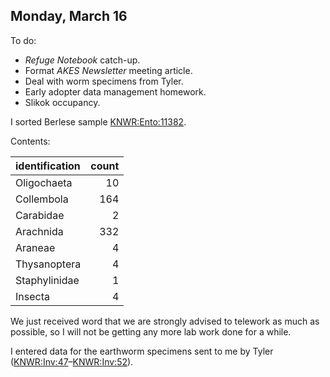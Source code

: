 
## Monday, March 16

To do:

* *Refuge Notebook* catch-up.
* Format *AKES Newsletter* meeting article.
* Deal with worm specimens from Tyler.
* Early adopter data management homework.
* Slikok occupancy.

I sorted Berlese sample [KNWR:Ento:11382](http://arctos.database.museum/guid/KNWR:Ento:11382).

Contents:

identification|count
:---|---:
Oligochaeta|10
Collembola|164
Carabidae|2
Arachnida|332
Araneae|4
Thysanoptera|4
Staphylinidae|1
Insecta|4

We just received word that we are strongly advised to telework as much as possible, so I will not be getting any more lab work done for a while.

I entered data for the earthworm specimens sent to me by Tyler ([KNWR:Inv:47](http://arctos.database.museum/guid/KNWR:Inv:47)–[KNWR:Inv:52](http://arctos.database.museum/guid/KNWR:Inv:52)).